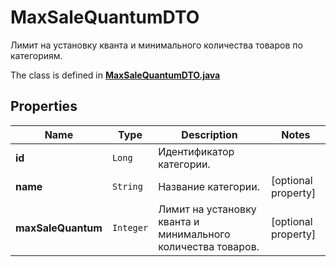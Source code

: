 

# MaxSaleQuantumDTO

Лимит на установку кванта и минимального количества товаров по категориям. 

The class is defined in **[MaxSaleQuantumDTO.java](../../src/main/java/org/openapitools/model/MaxSaleQuantumDTO.java)**

## Properties

Name | Type | Description | Notes
------------ | ------------- | ------------- | -------------
**id** | `Long` | Идентификатор категории. | 
**name** | `String` | Название категории. |  [optional property]
**maxSaleQuantum** | `Integer` | Лимит на установку кванта и минимального количества товаров. |  [optional property]





